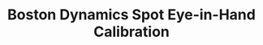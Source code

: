 ---
layout: page
title: Boston Dynamics Spot Eye-in-Hand Calibration
description: Open-source eye-in-hand calibration for the Boston Dynamics Spot quadrupedal robot
img: assets/img/spot_eye_in_hand_setup.jpg
importance: 1000000
category: robotics
--- 